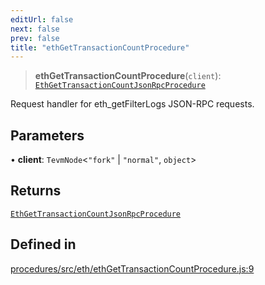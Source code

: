 ```yaml
---
editUrl: false
next: false
prev: false
title: "ethGetTransactionCountProcedure"
---
```


> **ethGetTransactionCountProcedure**(`client`): [`EthGetTransactionCountJsonRpcProcedure`](/reference/tevm/procedures/type-aliases/ethgettransactioncountjsonrpcprocedure/)

Request handler for eth_getFilterLogs JSON-RPC requests.

## Parameters

• **client**: `TevmNode`\<`"fork"` \| `"normal"`, `object`\>

## Returns

[`EthGetTransactionCountJsonRpcProcedure`](/reference/tevm/procedures/type-aliases/ethgettransactioncountjsonrpcprocedure/)

## Defined in

[procedures/src/eth/ethGetTransactionCountProcedure.js:9](https://github.com/evmts/tevm-monorepo/blob/main/packages/procedures/src/eth/ethGetTransactionCountProcedure.js#L9)
